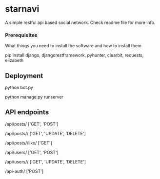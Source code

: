 # starnavi

A simple restful api based social network. Check readme file for more info.

### Prerequisites

What things you need to install the software and how to install them

pip install django, djangorestframework, pyhunter, clearbit, requests, elizabeth

## Deployment

python bot.py

python manage.py runserver

## API endpoints

/api/posts/ ['GET', 'POST']

/api/posts/<pk>/ ['GET', 'UPDATE', 'DELETE']
  
/api/posts/<pk>/like/ ['GET']
  
/api/users/ ['GET', 'POST']

/api/users/<pk>/ ['GET', 'UPDATE', 'DELETE']
  
/api-auth/ ['POST']
